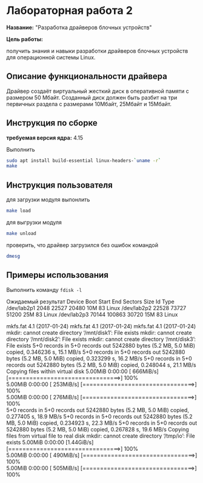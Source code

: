 # Лабораторная работа 2

**Название:** "Разработка драйверов блочных устройств"

**Цель работы:** 

получить знания и навыки разработки драйверов блочных устройств для операционной системы Linux. 

## Описание функциональности драйвера

Драйвер создаёт виртуальный жесткий диск в оперативной  памяти с размером 50 Мбайт. 
Созданный диск должен быть разбит на три первичных раздела с размерами 10Мбайт, 25Мбайт и  15Мбайт.

## Инструкция по сборке
**требуемая версия ядра:** 4.15

Выполнить
```bash
sudo apt install build-essential linux-headers-`uname -r`
make
```

## Инструкция пользователя

для загрузки модуля выпонлить 
```bash
make load
```

для выгрузки модуля 
```bash
make unload
```
проверить, что драйвер загрузился без ошибок командой 
```bash
dmesg
```
## Примеры использования
Выполнить команду `fdisk -l`

Ожидаемый результат
Device      Boot Start    End Sectors Size Id Type
/dev/lab2p1       2048  22527   20480  10M 83 Linux
/dev/lab2p2      22528  73727   51200  25M 83 Linux
/dev/lab2p3      70144 100863   30720  15M 83 Linux


mkfs.fat 4.1 (2017-01-24)
mkfs.fat 4.1 (2017-01-24)
mkfs.fat 4.1 (2017-01-24)
mkdir: cannot create directory ‘/mnt/disk1’: File exists
mkdir: cannot create directory ‘/mnt/disk2’: File exists
mkdir: cannot create directory ‘/mnt/disk3’: File exists
5+0 records in
5+0 records out
5242880 bytes (5.2 MB, 5.0 MiB) copied, 0.346236 s, 15.1 MB/s
5+0 records in
5+0 records out
5242880 bytes (5.2 MB, 5.0 MiB) copied, 0.323299 s, 16.2 MB/s
5+0 records in
5+0 records out
5242880 bytes (5.2 MB, 5.0 MiB) copied, 0.248044 s, 21.1 MB/s
Copying files within virtual disk
5.00MiB 0:00:00 [ 666MiB/s] [================================>] 100%            
5.00MiB 0:00:00 [ 253MiB/s] [================================>] 100%            
5.00MiB 0:00:00 [ 276MiB/s] [================================>] 100%            
5+0 records in
5+0 records out
5242880 bytes (5.2 MB, 5.0 MiB) copied, 0.277405 s, 18.9 MB/s
5+0 records in
5+0 records out
5242880 bytes (5.2 MB, 5.0 MiB) copied, 0.234923 s, 22.3 MB/s
5+0 records in
5+0 records out
5242880 bytes (5.2 MB, 5.0 MiB) copied, 0.267828 s, 19.6 MB/s
Copying files from virtual file to real disk
mkdir: cannot create directory ‘/tmp/io’: File exists
5.00MiB 0:00:00 [1.44GiB/s] [================================>] 100%            
5.00MiB 0:00:00 [ 490MiB/s] [================================>] 100%            
5.00MiB 0:00:00 [ 505MiB/s] [================================>] 100%
